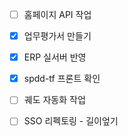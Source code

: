 - [ ] 홈페이지 API 작업
- [x] 업무평가서 만들기
- [x] ERP 실서버 반영
- [x] spdd-tf 프론트 확인
- [ ] 궤도 자동화 작업
- [ ] SSO 리펙토링 - 길이엎기

